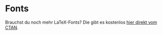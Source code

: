 # Fonts
Brauchst du noch mehr LaTeX-Fonts? Die gibt es kostenlos [hier direkt vom CTAN](https://ctan.org/tex-archive/fonts/lm/fonts/opentype/public/lm/).